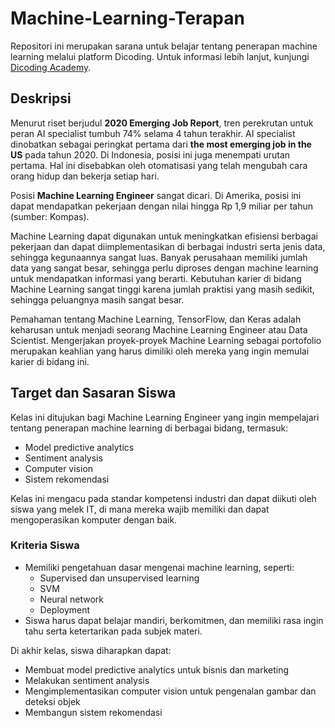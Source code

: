 # Machine-Learning-Terapan

Repositori ini merupakan sarana untuk belajar tentang penerapan machine learning melalui platform Dicoding. Untuk informasi lebih lanjut, kunjungi [Dicoding Academy](https://www.dicoding.com/academies/319/corridor).

## Deskripsi

Menurut riset berjudul **2020 Emerging Job Report**, tren perekrutan untuk peran AI specialist tumbuh 74% selama 4 tahun terakhir. AI specialist dinobatkan sebagai peringkat pertama dari **the most emerging job in the US** pada tahun 2020. Di Indonesia, posisi ini juga menempati urutan pertama. Hal ini disebabkan oleh otomatisasi yang telah mengubah cara orang hidup dan bekerja setiap hari. 

Posisi **Machine Learning Engineer** sangat dicari. Di Amerika, posisi ini dapat mendapatkan pekerjaan dengan nilai hingga Rp 1,9 miliar per tahun (sumber: Kompas). 

Machine Learning dapat digunakan untuk meningkatkan efisiensi berbagai pekerjaan dan dapat diimplementasikan di berbagai industri serta jenis data, sehingga kegunaannya sangat luas. Banyak perusahaan memiliki jumlah data yang sangat besar, sehingga perlu diproses dengan machine learning untuk mendapatkan informasi yang berarti. Kebutuhan karier di bidang Machine Learning sangat tinggi karena jumlah praktisi yang masih sedikit, sehingga peluangnya masih sangat besar.

Pemahaman tentang Machine Learning, TensorFlow, dan Keras adalah keharusan untuk menjadi seorang Machine Learning Engineer atau Data Scientist. Mengerjakan proyek-proyek Machine Learning sebagai portofolio merupakan keahlian yang harus dimiliki oleh mereka yang ingin memulai karier di bidang ini.

## Target dan Sasaran Siswa

Kelas ini ditujukan bagi Machine Learning Engineer yang ingin mempelajari tentang penerapan machine learning di berbagai bidang, termasuk:
- Model predictive analytics
- Sentiment analysis
- Computer vision
- Sistem rekomendasi

Kelas ini mengacu pada standar kompetensi industri dan dapat diikuti oleh siswa yang melek IT, di mana mereka wajib memiliki dan dapat mengoperasikan komputer dengan baik.

### Kriteria Siswa
- Memiliki pengetahuan dasar mengenai machine learning, seperti:
  - Supervised dan unsupervised learning
  - SVM
  - Neural network
  - Deployment
- Siswa harus dapat belajar mandiri, berkomitmen, dan memiliki rasa ingin tahu serta ketertarikan pada subjek materi.

Di akhir kelas, siswa diharapkan dapat:
- Membuat model predictive analytics untuk bisnis dan marketing
- Melakukan sentiment analysis
- Mengimplementasikan computer vision untuk pengenalan gambar dan deteksi objek
- Membangun sistem rekomendasi
